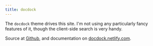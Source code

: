 ```yaml
---
title: docdock
---
```

The `docdock` theme drives this site. I'm not using any particularly
fancy features of it, though the client-side search is very handy.

Source at [Github], and documentation on [docdock.netlify.com].

[Github]:https://github.com/vjeantet/hugo-theme-docdock
[docdock.netlify.com]:https://docdock.netlify.com/

